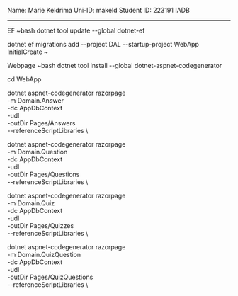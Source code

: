 Name: Marie Keldrima
Uni-ID: makeld
Student ID: 223191 IADB

----------------------------------------------------------------------------------------

EF
~bash
dotnet tool update --global dotnet-ef

dotnet ef migrations add --project DAL --startup-project WebApp InitialCreate
~

Webpage
~bash
dotnet tool install --global dotnet-aspnet-codegenerator

cd WebApp

dotnet aspnet-codegenerator razorpage \
-m Domain.Answer \
-dc AppDbContext \
-udl \
-outDir Pages/Answers  \
--referenceScriptLibraries \

dotnet aspnet-codegenerator razorpage \
-m Domain.Question \
-dc AppDbContext \
-udl \
-outDir Pages/Questions  \
--referenceScriptLibraries \

dotnet aspnet-codegenerator razorpage \
-m Domain.Quiz \
-dc AppDbContext \
-udl \
-outDir Pages/Quizzes  \
--referenceScriptLibraries \

dotnet aspnet-codegenerator razorpage \
-m Domain.QuizQuestion \
-dc AppDbContext \
-udl \
-outDir Pages/QuizQuestions  \
--referenceScriptLibraries \
